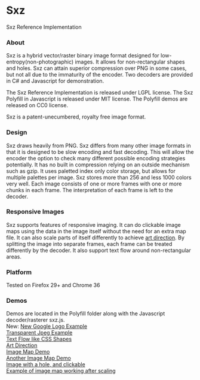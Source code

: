 Sxz
===

Sxz Reference Implementation

<h3>About</h3>
Sxz is a hybrid vector/raster binary image format designed for low-entropy(non-photographic) images.  It allows for non-rectangular shapes and holes.  Sxz can attain superior compression over PNG in some cases, but not all due to the immaturity of the encoder.  Two decoders are provided in C# and Javascript for demonstration.

The Sxz Reference Implementation is released under LGPL license.  The Sxz Polyfill in Javascript is released under MIT license.  The Polyfill demos are released on CC0 license.

Sxz is a patent-unecumbered, royalty free image format.

<h3>Design</h3>
Sxz draws heavily from PNG.  Sxz differs from many other image formats in that it is designed to be slow encoding and fast decoding.  This will allow the encoder the option to check many different possible encoding strategies potentially.  It has no built in compression relying on an outside mechanism such as gzip.  It uses paletted index only color storage, but allows for multiple palettes per image.  Sxz stores more than 256 and less 1000 colors very well.   Each image consists of one or more frames with one or more chunks in each frame.  The interpretation of each frame is left to the decoder.

<h3>Responsive Images</h3>
Sxz supports  features of responsive imaging.  It can do clickable image maps using the data in the image itself without the need for an extra map file.  It can also scale parts of itself differently to achieve <a href="http://usecases.responsiveimages.org/#art-direction">art direction</a>.  By splitting the image into separate frames, each frame can be treated differently by the decoder.  It also support text flow around non-rectangular areas.

<h3>Platform</h3>
Tested on Firefox 29+ and Chrome 36

<h3>Demos</h3>
Demos are located in the Polyfill folder along with the Javascript decoder/rasterer sxz.js.<br />
New: <a href="https://raw.githack.com/DarkLilac/Sxz/master/Polyfill/new_google_logo_demo.html">New Google Logo Example</a>
<br />
<a href="https://raw.githack.com/DarkLilac/Sxz/master/Polyfill/transparency_demo_base64.html">Transparent Jpeg Example</a> <br />
<a href="https://raw.githack.com/DarkLilac/Sxz/master/Polyfill/text_flow_demo_base64.html">Text Flow like CSS Shapes</a> <br />
<a href="https://raw.githack.com/DarkLilac/Sxz/master/Polyfill/art_direction_demo_base64.html">Art Direction</a> <br />
<a href="https://raw.githack.com/DarkLilac/Sxz/master/Polyfill/click_by_chunk_demo_base64.html">Image Map Demo</a> <br />
<a href="https://raw.githack.com/DarkLilac/Sxz/master/Polyfill/click_by_location_demo_base64.html">Another Image Map Demo</a><br />
<a href="https://raw.githack.com/DarkLilac/Sxz/master/Polyfill/image_with_hole_demo_base64.html">Image with a hole, and clickable</a><br />
<a href="https://raw.githack.com/DarkLilac/Sxz/master/Polyfill/iphone_scale_demo_base64.html">Example of image map working after scaling</a> <br />

